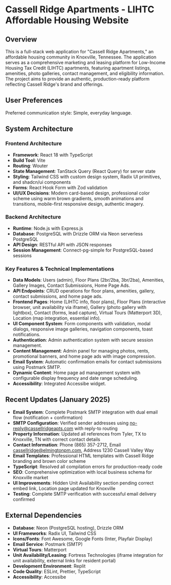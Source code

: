 # Cassell Ridge Apartments - LIHTC Affordable Housing Website

## Overview
This is a full-stack web application for "Cassell Ridge Apartments," an affordable housing community in Knoxville, Tennessee. The application serves as a comprehensive marketing and leasing platform for Low-Income Housing Tax Credit (LIHTC) apartments, featuring apartment listings, amenities, photo galleries, contact management, and eligibility information. The project aims to provide an authentic, production-ready platform reflecting Cassell Ridge's brand and offerings.

## User Preferences
Preferred communication style: Simple, everyday language.

## System Architecture
### Frontend Architecture
- **Framework**: React 18 with TypeScript
- **Build Tool**: Vite
- **Routing**: Wouter
- **State Management**: TanStack Query (React Query) for server state
- **Styling**: Tailwind CSS with custom design system, Radix UI primitives, and shadcn/ui components
- **Forms**: React Hook Form with Zod validation
- **UI/UX Decisions**: Modern card-based design, professional color scheme using warm brown gradients, smooth animations and transitions, mobile-first responsive design, authentic imagery.

### Backend Architecture
- **Runtime**: Node.js with Express.js
- **Database**: PostgreSQL with Drizzle ORM via Neon serverless PostgreSQL
- **API Design**: RESTful API with JSON responses
- **Session Management**: Connect-pg-simple for PostgreSQL-based sessions

### Key Features & Technical Implementations
- **Data Models**: Users (admin), Floor Plans (2br/2ba, 3br/2ba), Amenities, Gallery Images, Contact Submissions, Home Page Ads.
- **API Endpoints**: CRUD operations for floor plans, amenities, gallery, contact submissions, and home page ads.
- **Frontend Pages**: Home (LIHTC info, floor plans), Floor Plans (interactive browser, unit availability via iframe), Gallery (photo gallery with lightbox), Contact (forms, lead capture), Virtual Tours (Matterport 3D), Location (map integration, essential info).
- **UI Component System**: Form components with validation, modal dialogs, responsive image galleries, navigation components, toast notifications.
- **Authentication**: Admin authentication system with secure session management.
- **Content Management**: Admin panel for managing photos, rents, promotional banners, and home page ads with image compression.
- **Email System**: Automatic confirmation emails for contact submissions using Postmark SMTP.
- **Dynamic Content**: Home page ad management system with configurable display frequency and date range scheduling.
- **Accessibility**: Integrated Accessibe widget.

## Recent Updates (January 2025)
- **Email System**: Complete Postmark SMTP integration with dual email flow (notification + confirmation)
- **SMTP Configuration**: Verified sender addresses using no-reply@cassellridgeapts.com with reply-to routing
- **Property Information**: Updated all references from Tyler, TX to Knoxville, TN with correct contact details
- **Contact Information**: Phone (865) 357-2712, Email cassellridge@elmingtonpm.com, Address 1230 Cassell Valley Way
- **Email Templates**: Professional HTML templates with Cassell Ridge branding and brown color scheme
- **TypeScript**: Resolved all compilation errors for production-ready code
- **SEO**: Comprehensive optimization with local business schema for Knoxville market
- **UI Improvements**: Hidden Unit Availability section pending correct embed link, Location page updated for Knoxville
- **Testing**: Complete SMTP verification with successful email delivery confirmed

## External Dependencies
- **Database**: Neon (PostgreSQL hosting), Drizzle ORM
- **UI Frameworks**: Radix UI, Tailwind CSS
- **Icons/Fonts**: Font Awesome, Google Fonts (Inter, Playfair Display)
- **Email Service**: Postmark (SMTP)
- **Virtual Tours**: Matterport
- **Unit Availability/Leasing**: Fortress Technologies (iframe integration for unit availability, external links for resident portal)
- **Development Environment**: Replit
- **Code Quality**: ESLint, Prettier, TypeScript
- **Accessibility**: Accessibe